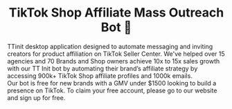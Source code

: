<h1 align="center">TikTok Shop Affiliate Mass Outreach Bot 🤖</h1>

TTinit desktop application designed to automate messaging and inviting creators for product affiliation on TikTok Seller Center. We've helped over 15 agencies and 70 Brands and Shop owners achieve 10x to 15x sales growth with our TT Init bot by automating their brand’s affiliate strategy by accessing 900k+ TikTok Shop affiliate profiles and 1000k emails.
<br />
Our bot is free for new brands with a GMV under $1500 looking to build a presence on TikTok. To claim your free account, please go to our website and sign up for free.

